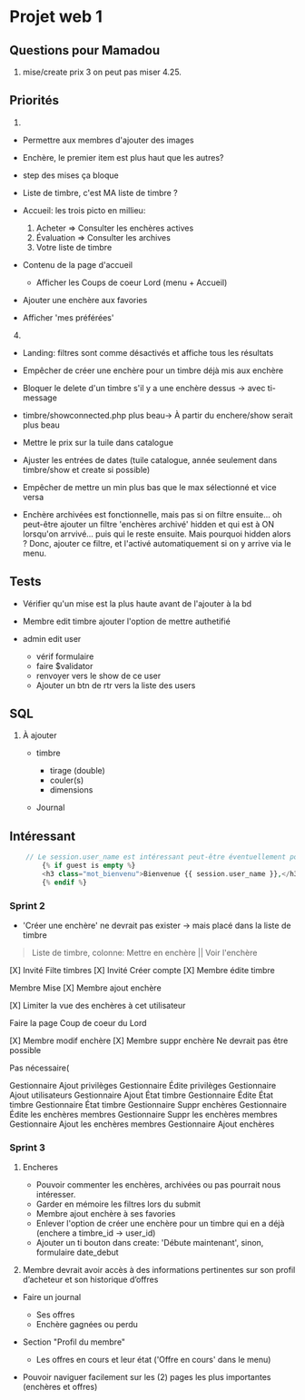 # Projet web 1

## Questions pour Mamadou

1. mise/create prix 3 on peut pas miser 4.25.


## Priorités

1. 
- Permettre aux membres d'ajouter des images
- Enchère, le premier item est plus haut que les autres?
- step des mises ça bloque
- Liste de timbre, c'est MA liste de timbre ?
- Accueil: les trois picto en millieu:
    1. Acheter => Consulter les enchères actives
    2. Évaluation => Consulter les archives
    3. Votre liste de timbre

- Contenu de la page d'accueil
    - Afficher les Coups de coeur Lord (menu + Accueil)
- Ajouter une enchère aux favories
- Afficher 'mes préférées'

4. 
- Landing: filtres sont comme désactivés et affiche tous les résultats
- Empêcher de créer une enchère pour un timbre déjà mis aux enchère
- Bloquer le delete d'un timbre s'il y a une enchère dessus -> avec ti-message
- timbre/showconnected.php plus beau-> À partir du enchere/show serait plus beau

- Mettre le prix sur la tuile dans catalogue
- Ajuster les entrées de dates (tuile catalogue, année seulement dans timbre/show et create si possible)

- Empêcher de mettre un min plus bas que le max sélectionné et vice versa

* Enchère archivées est fonctionnelle, mais pas si on filtre ensuite... oh peut-être ajouter un filtre 'enchères archivé' hidden et qui est à ON lorsqu'on arrvivé... puis qui le reste ensuite. Mais pourquoi hidden alors ?
Donc, ajouter ce filtre, et l'activé automatiquement si on y arrive via le menu.
    



## Tests

- Vérifier qu'un mise est la plus haute avant de l'ajouter à la bd
- Membre edit timbre ajouter l'option de mettre authetifié

- admin edit user
    - vérif formulaire
    - faire $validator
    - renvoyer vers le show de ce user
    - Ajouter un btn de rtr vers la liste des users

## SQL

1. À ajouter

    - timbre
        - tirage (double)
        - couler(s)
        - dimensions

    - Journal


## Intéressant


```php 
    // Le session.user_name est intéressant peut-être éventuellement pour l'espace membre en haut à droite
        {% if guest is empty %}
        <h3 class="mot_bienvenu">Bienvenue {{ session.user_name }},</h3>
        {% endif %}
```

### Sprint 2

- 'Créer une enchère' ne devrait pas exister -> mais placé dans la liste de timbre

> Liste de timbre, colonne: Mettre en enchère || Voir l'enchère

[X] Invité Filte timbres
[X] Invité Créer compte
[X] Membre édite timbre

Membre Mise
[X] Membre ajout enchère


[X] Limiter la vue des enchères à cet utilisateur

Faire la page Coup de coeur du Lord


[X] Membre modif enchère
[X] Membre suppr enchère Ne devrait pas être possible

Pas nécessaire(

Gestionnaire Ajout privilèges
Gestionnaire Édite privilèges
Gestionnaire Ajout utilisateurs
Gestionnaire Ajout État timbre
Gestionnaire Édite État timbre
Gestionnaire État timbre
Gestionnaire Suppr enchères
Gestionnaire Édite les enchères membres
Gestionnaire Suppr les enchères membres
Gestionnaire Ajout les enchères membres
Gestionnaire Ajout enchères

### Sprint 3

1. Encheres
    - Pouvoir commenter les enchères, archivées ou pas pourrait nous intéresser.
    - Garder en mémoire les filtres lors du submit
    - Membre ajout enchère à ses favories
    - Enlever l'option de créer une enchère pour un timbre qui en a déjà (enchere a timbre_id -> user_id)
    - Ajouter un ti bouton dans create: 'Débute maintenant', sinon, formulaire date_debut



2.  Membre devrait avoir accès à des informations pertinentes sur son profil d’acheteur et
son historique d’offres
- Faire un journal
    - Ses offres
    - Enchère gagnées ou perdu


- Section "Profil du membre"
    - Les offres en cours et leur état ('Offre en cours' dans le menu)

- Pouvoir naviguer facilement sur les (2) pages les plus importantes (enchères et offres)








